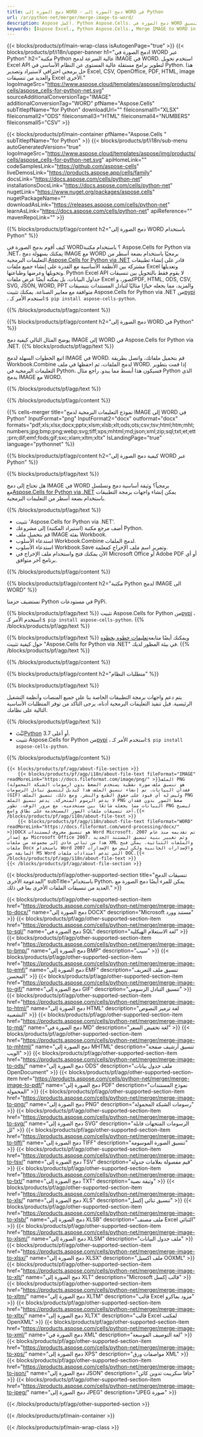 ```yaml
---
title: دمج الصورة إلى WORD - دمج الصورة إلى WORD في Python
url: /ar/python-net/merger/merge-image-to-word/ 
description: Aspose اكسل. Python Aspose.Cells. دمج الصورة في WORD حفظ التنسيق. Python قم بدمج الصورة مع تنسيق WORD. دمج الصورة في WORD في Python. دمج الصور.
keywords: [Aspose Excel., Python Aspose.Cells., Merge IMAGE to WORD in Python., Python Merge IMAGE to word., Python Combine IMAGE to WORD., IMAGE Merge]
---
```

{{< blocks/products/pf/main-wrap-class isAutogenPage="true" >}}
{{< blocks/products/pf/i18n/upper-banner h1="ادمج الصورة في WORD عبر Python" h2="مكتبة Python عالية السرعة لدمج IMAGE في WORD. استخدم تحويل Excel API لتطوير برامج مستقلة عالية المستوى عن النظام الأساسي في Python. هذا حل برمجي احترافي لاستيراد وتصدير Excel, CSV, OpenOffice, PDF, HTML, image والعديد من تنسيقات Excel الأخرى." logoImageSrc="https://www.aspose.cloud/templates/aspose/img/products/cells/aspose_cells-for-python-net.svg" sourceAdditionalConversionTag="IMAGE" additionalConversionTag="WORD" pfName="Aspose.Cells" subTitlepfName="for Python" downloadUrl="" fileiconsmall1="XLSX" fileiconsmall2="ODS" fileiconsmall3="HTML" fileiconsmall4="NUMBERS" fileiconsmall5="CSV" >}}

{{< blocks/products/pf/main-container pfName="Aspose.Cells " subTitlepfName="for Python" >}}
{{< blocks/products/pf/i18n/sub-menu autoGeneratedVersion="true" logoImageSrc="https://www.aspose.cloud/templates/aspose/img/products/cells/aspose_cells-for-python-net.svg" apiHomeLink="" codeSamplesLink="https://github.com/aspose-cells" liveDemosLink="https://products.aspose.app/cells/family" docsLink="https://docs.aspose.com/cells/python-net" installationsDocsLink="https://docs.aspose.com/cells/python-net" nugetLink="https://www.nuget.org/packages/aspose.cells" nugetPackageName="" downloadAsLink="https://releases.aspose.com/cells/python-net" learnAsLink="https://docs.aspose.com/cells/python-net" apiReference="" mavenRepoLink="" >}}

{{% blocks/products/pf/agp/content h2="دمج الصورة إلى WORD باستخدام Python" %}}

 كيف أقوم بدمج الصورة في WORD؟ باستخدام مكتبة Aspose.Cells for Python via .NET، يمكنك بسهولة دمج IMAGE مع WORD برمجيًا باستخدام بضعة أسطر من التعليمات البرمجية.[Aspose.Cells for Python via .NET](https://pypi.org/project/aspose-cells-python) قادر على إنشاء تطبيقات مشتركة بين الأنظمة الأساسية مع القدرة على إنشاء جميع ملفات Excel وتعديلها وتحويلها وعرضها وطباعتها. Python Excel API لا يقوم فقط بالتحويل بين تنسيقات جداول البيانات، بل يمكنه أيضًا عرض ملفات Excel كصور، وPDF, HTML, ODS, CSV, SVG, JSON, WORD, PPT والمزيد، مما يجعله خيارًا مثاليًا لتبادل المستندات بتنسيقات متوافقة مع معايير الصناعة. يمكنك تثبيت Aspose.Cells for Python via .NET من<a href="https://pypi.org/project/aspose-cells-python/">pypi</a> ، استخدم الأمر كـ:<code>$ pip install aspose-cells-python</code>.


{{% /blocks/products/pf/agp/content %}}

{{% blocks/products/pf/agp/content h2="دمج الصورة إلى WORD في Python" %}}

يوضح المثال التالي كيفية دمج IMAGE إلى WORD في Aspose.Cells for Python via .NET.
{{% blocks/products/pf/agp/text %}}

اتبع الخطوات السهلة لدمج IMAGE في WORD. قم بتحميل ملفاتك، واتصل بطريقة Workbook.Combine لدمج الملفات، ثم احفظها في ملف WORD. إذا قمت بتطوير التعليمات البرمجية في Python، فسيكون هذا أبسط مما يبدو. راجع مثال Python الذي يدمج IMAGE مع WORD.

{{% /blocks/products/pf/agp/text %}}

{{% /blocks/products/pf/agp/content %}}

{{% cells-merger title="نموذج التعليمات البرمجية لدمج IMAGE إلى WORD في Python" InputFormat="png" InputFormat2="docx" outformat="docx" formats="pdf;xls;xlsx;docx;pptx;xlsm;xlsb;xlt;ods;ots;csv;tsv;html;htm;mht;numbers;jpg;bmp;png;webp;svg;tiff;xps;mhtml;md;json;xml;zip;sql;txt;et;ett;prn;dif;emf;fods;gif;sxc;xlam;xltm;xltx" IsLandingPage="true" language="pythonnet" %}}

{{% blocks/products/pf/agp/content h2="كيفية دمج الصورة إلى WORD عبر Python" %}}

{{% blocks/products/pf/agp/text %}}

هل تحتاج إلى دمج IMAGE في WORD برمجياً؟ وثيقة أساسية دمج وتسلسل مع[Aspose.Cells for Python via .NET](https://products.aspose.com/cells/python-net) يمكن إنشاء واجهات برمجة التطبيقات باستخدام بضعة أسطر من التعليمات البرمجية.

{{% /blocks/products/pf/agp/text %}}

+ تثبيت 'Aspose.Cells for Python via .NET'.
+ أضف مرجع مكتبة (استيراد المكتبة) إلى مشروعك Python.
+ قم بتحميل ملف IMAGE بفئة Workbook.
+ استدعاء الأسلوب Workbook.Combine لدمج الملفات.
+ استدعاء الأسلوب Workbook.Save وتمرير اسم ملف الإخراج كمعلمة.
+ الآن يمكنك فتح واستخدام ملف الإخراج في Microsoft Office أو Adobe PDF أو أي برنامج آخر متوافق.

{{% /blocks/products/pf/agp/content %}}

{{% blocks/products/pf/agp/content h2="مكتبة Python لدمج IMAGE الى WORD" %}}

نستضيف حزمنا Python في مستودعات PyPi.

{{% blocks/products/pf/agp/text %}}
 تثبيت Aspose.Cells for Python من<a href="https://pypi.org/project/aspose-cells-python/">pypi</a> ، استخدم الأمر كـ:<code>$ pip install aspose-cells-python</code>.
{{% /blocks/products/pf/agp/text %}}

{{% blocks/products/pf/agp/text %}}
 ويمكنك أيضًا متابعة[تعليمات خطوه بخطوه](https://docs.aspose.com/cells/python-net/getting-started/) حول كيفية تثبيت "Aspose.Cells for Python via .NET" في بيئة المطور لديك.
{{% /blocks/products/pf/agp/text %}}


{{% /blocks/products/pf/agp/content %}}

 
{{% blocks/products/pf/agp/content h2="متطلبات النظام" %}}

{{% blocks/products/pf/agp/text %}}

يتم دعم واجهات برمجة التطبيقات الخاصة بنا على جميع المنصات وأنظمة التشغيل الرئيسية. قبل تنفيذ التعليمات البرمجية أدناه، يرجى التأكد من توفر المتطلبات الأساسية التالية على نظامك.

{{% /blocks/products/pf/agp/text %}}

-  ثَبَّتَ[Python](https://www.python.org/downloads/) 3.7 أو أعلى.
-  تثبيت Aspose.Cells for Python من<a href="https://pypi.org/project/aspose-cells-python/">pypi</a> ، استخدم الأمر كـ:<code>$ pip install aspose-cells-python</code>.


{{% /blocks/products/pf/agp/content %}}

<!-- aboutfile Starts -->
    {{< blocks/products/pf/agp/about-file-section >}}
        {{< blocks/products/pf/agp/i18n/about-file-text fileFormat="IMAGE" readMoreLink="https://docs.fileformat.com/image/png/" >}}الملف PNG (رسومات الشبكة المحمولة) هو تنسيق ملف صورة نقطية يستخدم الضغط بدون فقدان البيانات. تم إنشاء تنسيق الملف هذا كبديل لتنسيق تبادل الرسومات (GIF) وليس له أي قيود على حقوق الطبع والنشر. ومع ذلك، تنسيق الملف PNG لا يدعم الرسوم المتحركة. يدعم تنسيق الملف PNG ضغط الصور بدون فقدان البيانات مما يجعله شائعًا بين مستخدميه. مع مرور الوقت، تطور PNG ليصبح أحد تنسيقات ملفات الصور المستخدمة على نطاق واسع.{{< /blocks/products/pf/agp/i18n/about-file-text >}}
        {{< blocks/products/pf/agp/i18n/about-file-text fileFormat="WORD" readMoreLink="https://docs.fileformat.com/word-processing/docx/" >}}DOCX هو تنسيق معروف لمستندات Word Microsoft. تم تقديمه منذ عام 2007 مع إصدار Microsoft Office 2007، وتم تغيير بنية تنسيق المستند الجديد هذا من ثنائي عادي إلى مجموعة من ملفات XML والملفات الثنائية. يمكن فتح ملفات Docx باستخدام Word 2007 والإصدارات الجانبية ولكن ليس مع الإصدارات السابقة من MS Word التي تدعم امتدادات ملفات DOC.{{< /blocks/products/pf/agp/i18n/about-file-text >}}
    {{< /blocks/products/pf/agp/about-file-section >}}
<!-- aboutfile Ends -->

{{< blocks/products/pf/agp/other-supported-section title="تنسيقات الدمج المدعومة الأخرى" subTitle="باستخدام Python، يمكن للمرء أيضًا دمج الصورة مع العديد من تنسيقات الملفات الأخرى بما في ذلك." >}}

{{< blocks/products/pf/agp/other-supported-section-item href="https://products.aspose.com/cells/python-net/merger/merge-image-to-docx/" name="دمج الصورة إلى DOCX" description="Microsoft مستند وورد" >}}
{{< blocks/products/pf/agp/other-supported-section-item href="https://products.aspose.com/cells/python-net/merger/merge-image-to-sql/" name="دمج الصورة في SQL" description="لغة الاستعلام الهيكلية" >}}
{{< blocks/products/pf/agp/other-supported-section-item href="https://products.aspose.com/cells/python-net/merger/merge-image-to-bmp/" name="دمج الصورة إلى BMP" description="سيب" >}}
{{< blocks/products/pf/agp/other-supported-section-item href="https://products.aspose.com/cells/python-net/merger/merge-image-to-emf/" name="دمج الصورة إلى EMF" description="تنسيق ملف التعريف المحسن" >}}
{{< blocks/products/pf/agp/other-supported-section-item href="https://products.aspose.com/cells/python-net/merger/merge-image-to-gif/" name="دمج الصورة إلى GIF" description="تنسيق التبادل الرسومي" >}}
{{< blocks/products/pf/agp/other-supported-section-item href="https://products.aspose.com/cells/python-net/merger/merge-image-to-html/" name="دمج الصورة إلى HTML" description="لغة ترميز النصوص التشعبية" >}}
{{< blocks/products/pf/agp/other-supported-section-item href="https://products.aspose.com/cells/python-net/merger/merge-image-to-md/" name="دمج الصورة في MD" description="لغة تخفيض السعر" >}}
{{< blocks/products/pf/agp/other-supported-section-item href="https://products.aspose.com/cells/python-net/merger/merge-image-to-mhtml/" name="دمج الصورة إلى MHTML" description="تنسيق أرشيف صفحة الويب" >}}
{{< blocks/products/pf/agp/other-supported-section-item href="https://products.aspose.com/cells/python-net/merger/merge-image-to-ods/" name="دمج الصورة إلى ODS" description="ملف جدول بيانات OpenDocument" >}}
{{< blocks/products/pf/agp/other-supported-section-item href="https://products.aspose.com/cells/python-net/merger/merge-image-to-pdf/" name="دمج الصورة إلى PDF" description="نموذج المستندات المحمولة" >}}
{{< blocks/products/pf/agp/other-supported-section-item href="https://products.aspose.com/cells/python-net/merger/merge-image-to-png/" name="دمج الصورة إلى PNG" description="رسومات الشبكة المحمولة" >}}
{{< blocks/products/pf/agp/other-supported-section-item href="https://products.aspose.com/cells/python-net/merger/merge-image-to-svg/" name="دمج الصورة إلى SVG" description="الرسومات المتجهات قابلة لل" >}}
{{< blocks/products/pf/agp/other-supported-section-item href="https://products.aspose.com/cells/python-net/merger/merge-image-to-tiff/" name="دمج الصورة إلى TIFF" description="تنسيق الصورة الموسومة" >}}
{{< blocks/products/pf/agp/other-supported-section-item href="https://products.aspose.com/cells/python-net/merger/merge-image-to-tsv/" name="دمج الصورة إلى TSV" description="قيم مفصولة بعلامات جدولة" >}}
{{< blocks/products/pf/agp/other-supported-section-item href="https://products.aspose.com/cells/python-net/merger/merge-image-to-txt/" name="دمج الصورة إلى TXT" description="وثيقة نصية" >}}
{{< blocks/products/pf/agp/other-supported-section-item href="https://products.aspose.com/cells/python-net/merger/merge-image-to-xls/" name="دمج الصورة إلى XLS" description="تنسيق ثنائي إكسل" >}}
{{< blocks/products/pf/agp/other-supported-section-item href="https://products.aspose.com/cells/python-net/merger/merge-image-to-xlsb/" name="دمج الصورة إلى XLSB" description="ملف مصنف Excel الثنائي" >}}
{{< blocks/products/pf/agp/other-supported-section-item href="https://products.aspose.com/cells/python-net/merger/merge-image-to-xlsm/" name="دمج الصورة إلى XLSM" description="ملف جدول البيانات" >}}
{{< blocks/products/pf/agp/other-supported-section-item href="https://products.aspose.com/cells/python-net/merger/merge-image-to-xlsx/" name="دمج الصورة إلى XLSX" description="ملف اكسيل OOXML" >}}
{{< blocks/products/pf/agp/other-supported-section-item href="https://products.aspose.com/cells/python-net/merger/merge-image-to-xlt/" name="دمج الصورة إلى XLT" description="Microsoft قالب إكسل" >}}
{{< blocks/products/pf/agp/other-supported-section-item href="https://products.aspose.com/cells/python-net/merger/merge-image-to-xltm/" name="دمج الصورة إلى XLTM" description="قالب Excel مزود بماكرو" >}}
{{< blocks/products/pf/agp/other-supported-section-item href="https://products.aspose.com/cells/python-net/merger/merge-image-to-xltx/" name="دمج الصورة إلى XLTX" description="قالب Excel لمكتب OpenXML" >}}
{{< blocks/products/pf/agp/other-supported-section-item href="https://products.aspose.com/cells/python-net/merger/merge-image-to-xml/" name="دمج الصورة في XML" description="لغة التوصيف الموسعة" >}}
{{< blocks/products/pf/agp/other-supported-section-item href="https://products.aspose.com/cells/python-net/merger/merge-image-to-xps/" name="دمج الصورة إلى XPS" description="مواصفات ورق XML" >}}
{{< blocks/products/pf/agp/other-supported-section-item href="https://products.aspose.com/cells/python-net/merger/merge-image-to-json/" name="دمج الصورة إلى JSON" description="جافا سكريبت تدوين كائن" >}}
{{< blocks/products/pf/agp/other-supported-section-item href="https://products.aspose.com/cells/python-net/merger/merge-image-to-jpeg/" name="دمج الصورة إلى JPEG" description="JPEG صورة" >}}

{{< /blocks/products/pf/agp/other-supported-section >}}

{{< /blocks/products/pf/main-container >}}
    
{{< /blocks/products/pf/main-wrap-class >}}
